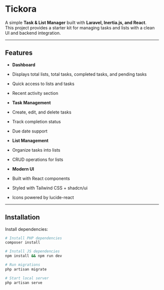 # Tickora

A simple **Task & List Manager** built with **Laravel, Inertia.js, and React**.  
This project provides a starter kit for managing tasks and lists with a clean UI and backend integration.

---

##  Features

-  **Dashboard**
  - Displays total lists, total tasks, completed tasks, and pending tasks
  - Quick access to lists and tasks
  - Recent activity section

-  **Task Management**
  - Create, edit, and delete tasks
  - Track completion status
  - Due date support

-  **List Management**
  - Organize tasks into lists
  - CRUD operations for lists

-  **Modern UI**
  - Built with React components
  - Styled with Tailwind CSS + shadcn/ui
  - Icons powered by lucide-react

---

##  Installation

Install dependencies:

```bash
# Install PHP dependencies
composer install

# Install JS dependencies
npm install && npm run dev

# Run migrations
php artisan migrate

# Start local server
php artisan serve

